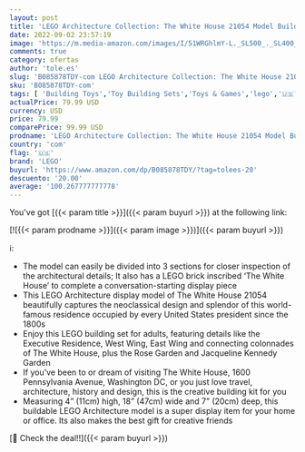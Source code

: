```yaml
---
layout: post
title: 'LEGO Architecture Collection: The White House 21054 Model Building Kit  Creative Building Set for Adults  A Revitalizing DIY Project and Great Gift for Any Hobbyists  1 483 Pieces '
date: 2022-09-02 23:57:19
image: 'https://m.media-amazon.com/images/I/51WRGhlmY-L._SL500_._SL400_.jpg'
comments: true
category: ofertas
author: 'tole.es'
slug: 'B085878TDY-com LEGO Architecture Collection: The White House 21054 Model...'
sku: 'B085878TDY-com'
tags: [ 'Building Toys','Toy Building Sets','Toys & Games','lego','🇺🇸', ]
actualPrice: 79.99 USD
currency: USD
price: 79.99
comparePrice: 99.99 USD
prodname: 'LEGO Architecture Collection: The White House 21054 Model Building Kit  Creative Building Set for Adults  A Revitalizing DIY Project and Great Gift for Any Hobbyists  1 483 Pieces '
country: 'com'
flag: '🇺🇸'
brand: 'LEGO'
buyurl: 'https://www.amazon.com/dp/B085878TDY/?tag=tolees-20'
descuento: '20.00'
average: '100.267777777778'
---
```


You've got [{{< param title >}}]({{< param buyurl >}}) at the following link:

[![{{< param prodname >}}]({{< param image >}})]({{< param buyurl >}})

ℹ️:

- The model can easily be divided into 3 sections for closer inspection of the architectural details; It also has a LEGO brick inscribed ‘The White House’ to complete a conversation-starting display piece
- This LEGO Architecture display model of The White House 21054 beautifully captures the neoclassical design and splendor of this world-famous residence occupied by every United States president since the 1800s
- Enjoy this LEGO building set for adults, featuring details like the Executive Residence, West Wing, East Wing and connecting colonnades of The White House, plus the Rose Garden and Jacqueline Kennedy Garden
- If you’ve been to or dream of visiting The White House, 1600 Pennsylvania Avenue, Washington DC, or you just love travel, architecture, history and design, this is the creative building kit for you
- Measuring 4” (11cm) high, 18” (47cm) wide and 7” (20cm) deep, this buildable LEGO Architecture model is a super display item for your home or office. Its also makes the best gift for creative friends

[🛒 Check the deal!!]({{< param buyurl >}})
